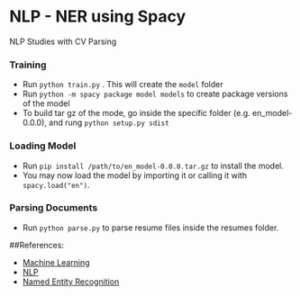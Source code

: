 # NLP - NER using Spacy

NLP Studies with CV Parsing

### Training
* Run `python train.py` . This will create the `model` folder
* Run `python -m spacy package model models` to create package versions of the model
* To build tar gz of the mode, go inside the specific folder (e.g. en_model-0.0.0), and rung `python setup.py sdist`

### Loading Model
* Run `pip install /path/to/en_model-0.0.0.tar.gz` to install the model.
* You may now load the model by importing it or calling it with `spacy.load("en")`.

### Parsing Documents
* Run `python parse.py` to parse resume files inside the resumes folder.


##References:
* [Machine Learning](https://medium.com/tag/machine-learning?source=post)
* [NLP](https://medium.com/tag/nlp?source=post)
* [Named Entity
Recognition](https://medium.com/tag/named-entity-recognition?source=post)
